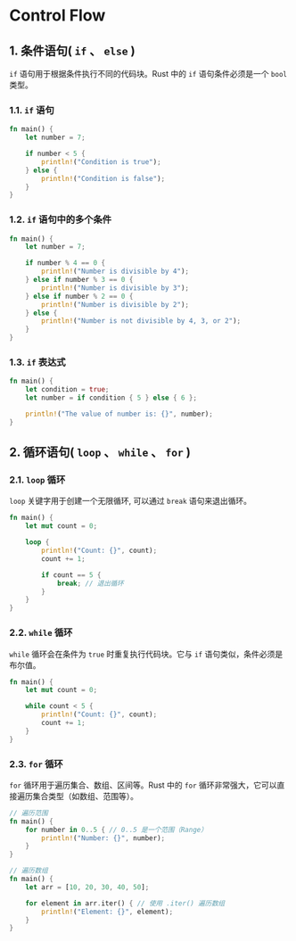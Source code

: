 # Control Flow

## 1. 条件语句( `if` 、 `else` )

`if` 语句用于根据条件执行不同的代码块。Rust 中的 `if` 语句条件必须是一个 `bool` 类型。

### 1.1. `if` 语句

```rust
fn main() {
    let number = 7;

    if number < 5 {
        println!("Condition is true");
    } else {
        println!("Condition is false");
    }
}
```

### 1.2. `if` 语句中的多个条件

```rust
fn main() {
    let number = 7;

    if number % 4 == 0 {
        println!("Number is divisible by 4");
    } else if number % 3 == 0 {
        println!("Number is divisible by 3");
    } else if number % 2 == 0 {
        println!("Number is divisible by 2");
    } else {
        println!("Number is not divisible by 4, 3, or 2");
    }
}
```

### 1.3. `if` 表达式

```rust
fn main() {
    let condition = true;
    let number = if condition { 5 } else { 6 };

    println!("The value of number is: {}", number);
}
```

## 2. 循环语句( `loop` 、 `while` 、 `for` )

### 2.1. `loop` 循环

`loop` 关键字用于创建一个无限循环, 可以通过 `break` 语句来退出循环。

```rust
fn main() {
    let mut count = 0;

    loop {
        println!("Count: {}", count);
        count += 1;

        if count == 5 {
            break; // 退出循环
        }
    }
}
```

### 2.2. `while` 循环

`while` 循环会在条件为 `true` 时重复执行代码块。它与 `if` 语句类似，条件必须是布尔值。

```rust
fn main() {
    let mut count = 0;

    while count < 5 {
        println!("Count: {}", count);
        count += 1;
    }
}
```

### 2.3. `for` 循环

`for` 循环用于遍历集合、数组、区间等。Rust 中的 `for` 循环非常强大，它可以直接遍历集合类型（如数组、范围等）。

```rust
// 遍历范围
fn main() {
    for number in 0..5 { // 0..5 是一个范围（Range）
        println!("Number: {}", number);
    }
}

// 遍历数组
fn main() {
    let arr = [10, 20, 30, 40, 50];

    for element in arr.iter() { // 使用 .iter() 遍历数组
        println!("Element: {}", element);
    }
}
```
